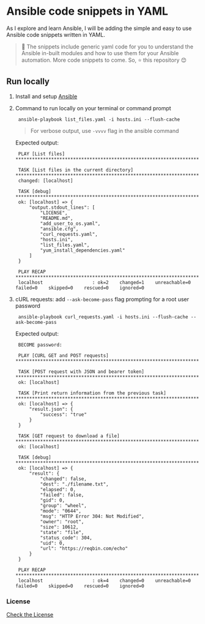 # Ansible code snippets in YAML

As I explore and learn Ansible, I will be adding the simple and easy to use Ansible code snippets written in YAML.

> :construction: The snippets include generic yaml code for you to understand the Ansible in-built modules and how to use them for your Ansible automation. More code snippets to come. So, :star: this repository :blush:

## Run locally 

1. Install and setup [Ansible](https://docs.ansible.com/ansible/latest/installation_guide/intro_installation.html)
2. Command to run locally on your terminal or command prompt
   ```shell
    ansible-playbook list_files.yaml -i hosts.ini --flush-cache  
   ```
   > For verbose output, use `-vvvv` flag in the ansible command
   
   Expected output:
   ```shell
    PLAY [List files] *****************************************************************************************************************************************************************************

    TASK [List files in the current directory] ****************************************************************************************************************************************************
    changed: [localhost]
    
    TASK [debug] **********************************************************************************************************************************************************************************
    ok: [localhost] => {
        "output.stdout_lines": [
            "LICENSE",
            "README.md",
            "add_user_to_os.yaml",
            "ansible.cfg",
            "curl_requests.yaml",
            "hosts.ini",
            "list_files.yaml",
            "yum_install_dependencies.yaml"
        ]
    }
    
    PLAY RECAP ************************************************************************************************************************************************************************************
    localhost                  : ok=2    changed=1    unreachable=0    failed=0    skipped=0    rescued=0    ignored=0   
   ```
3. cURL requests: add `--ask-become-pass` flag prompting for a root user password
   ```shell
    ansible-playbook curl_requests.yaml -i hosts.ini --flush-cache --ask-become-pass
   ```
   Expected output:
   ```shell
    BECOME password: 

    PLAY [CURL GET and POST requests] *************************************************************************************************************************************************************

    TASK [POST request with JSON and bearer token] ************************************************************************************************************************************************
    ok: [localhost]

    TASK [Print return information from the previous task] ****************************************************************************************************************************************
    ok: [localhost] => {
        "result.json": {
            "success": "true"
        }
    }

    TASK [GET request to download a file] *********************************************************************************************************************************************************
    ok: [localhost]

    TASK [debug] **********************************************************************************************************************************************************************************
    ok: [localhost] => {
        "result": {
            "changed": false,
            "dest": "./filename.txt",
            "elapsed": 0,
            "failed": false,
            "gid": 0,
            "group": "wheel",
            "mode": "0644",
            "msg": "HTTP Error 304: Not Modified",
            "owner": "root",
            "size": 10612,
            "state": "file",
            "status_code": 304,
            "uid": 0,
            "url": "https://reqbin.com/echo"
        }
    }

    PLAY RECAP ************************************************************************************************************************************************************************************
    localhost                  : ok=4    changed=0    unreachable=0    failed=0    skipped=0    rescued=0    ignored=0   

   ```
### License

[Check the License](LICENSE)